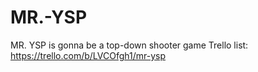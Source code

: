 # MR.-YSP
MR. YSP is gonna be a top-down shooter game
Trello list:
https://trello.com/b/LVCOfgh1/mr-ysp
